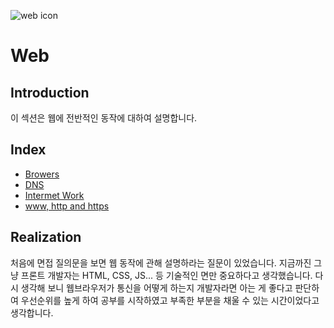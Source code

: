 ![web icon](https://logodix.com/logo/2094289.png)

# Web

## Introduction

이 섹션은 웹에 전반적인 동작에 대하여 설명합니다.

## Index

- [Browers](browsers.md)
- [DNS](dns.md)
- [Intermet Work](internet_work.md)
- [www, http and https](www_http_https.md)

## Realization

처음에 면접 질의문을 보면 웹 동작에 관해 설명하라는 질문이 있었습니다.
지금까진 그냥 프론트 개발자는 HTML, CSS, JS... 등 기술적인 면만 중요하다고 생각했습니다.
다시 생각해 보니 웹브라우저가 통신을 어떻게 하는지 개발자라면 아는 게 좋다고 판단하여
우선순위를 높게 하여 공부를 시작하였고 부족한 부분을 채울 수 있는 시간이었다고 생각합니다.
